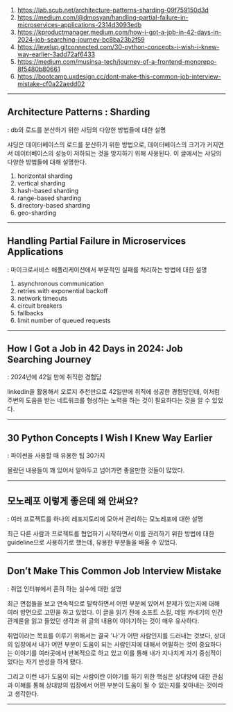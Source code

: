 1. https://lab.scub.net/architecture-patterns-sharding-09f759150d3d
2. https://medium.com/@dmosyan/handling-partial-failure-in-microservices-applications-2314d3093edb
3. https://kproductmanager.medium.com/how-i-got-a-job-in-42-days-in-2024-job-searching-journey-bc8ba23b2f59
4. https://levelup.gitconnected.com/30-python-concepts-i-wish-i-knew-way-earlier-3add72af6433
5. https://medium.com/musinsa-tech/journey-of-a-frontend-monorepo-8f5480b80661
6. https://bootcamp.uxdesign.cc/dont-make-this-common-job-interview-mistake-cf0a22aedd02

---

## Architecture Patterns : Sharding
: db의 로드를 분산하기 위한 샤딩의 다양한 방법들에 대한 설명

샤딩은 데이터베이스의 로드를 분산하기 위한 방법으로, 데이터베이스의 크기가 커지면서 데이터베이스의 성능이 저하되는 것을 방지하기 위해 사용된다. 이 글에서는 샤딩의 다양한 방법들에 대해 설명한다.

1. horizontal sharding
2. vertical sharding
3. hash-based sharding
4. range-based sharding
5. directory-based sharding
6. geo-sharding

---

## Handling Partial Failure in Microservices Applications
: 마이크로서비스 애플리케이션에서 부분적인 실패를 처리하는 방법에 대한 설명

1. asynchronous communication
2. retries with exponential backoff
3. network timeouts
4. circuit breakers
5. fallbacks
6. limit number of queued requests

---

## How I Got a Job in 42 Days in 2024: Job Searching Journey
: 2024년에 42일 만에 취직한 경험담

linkedin을 활용해서 오로지 추천만으로 42일만에 취직에 성공한 경험담인데, 이처럼 주변의 도움을 받는 네트워크를 형성하는 노력을 하는 것이 필요하다는 것을 알 수 있었다.

---

## 30 Python Concepts I Wish I Knew Way Earlier
: 파이썬을 사용할 때 유용한 팁 30가지

몰랐던 내용들이 꽤 있어서 알아두고 넘어가면 좋을만한 것들이 많았다.

---

## 모노레포 이렇게 좋은데 왜 안써요?
: 여러 프로젝트를 하나의 레포지토리에 모아서 관리하는 모노레포에 대한 설명

최근 다른 사람과 프로젝트를 협업하기 시작하면서 이를 관리하기 위한 방법에 대한 guideline으로 사용하기로 했는데, 유용한 부분들을 배울 수 있었다.

---

## Don’t Make This Common Job Interview Mistake
: 취업 인터뷰에서 흔히 하는 실수에 대한 설명

최근 면접들을 보고 연속적으로 탈락하면서 어떤 부분에 있어서 문제가 있는지에 대해 여러 방면으로 고민을 하고 있었다. 이 글을 읽기 전에 소프트 스킬, 데일 카네기의 인간 관계론을 읽고 들었던 생각과 위 글의 내용이 이야기하는 것이 매우 유사하다.

취업이라는 목표를 이루기 위해서는 결국 '나'가 어떤 사람인지를 드러내는 것보다, 상대의 입장에서 내가 어떤 부분이 도움이 되는 사람인지에 대해서 어필하는 것이 중요하다는 이야기를 여러곳에서 반복적으로 하고 있고 이를 통해 내가 지나치게 자기 중심적이었다는 자기 반성을 하게 됐다.

그리고 이런 내가 도움이 되는 사람이란 이야기를 하기 위한 핵심은 상대방에 대한 관심과 이해를 통해 상대방의 입장에서 어떤 부분이 도움이 될 수 있는지를 찾아내는 것이라고 생각한다.

---

